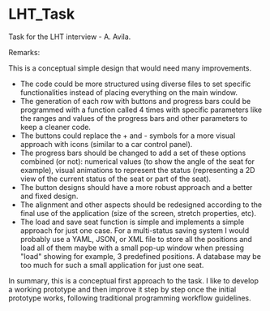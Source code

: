 # LHT_Task
Task for the LHT interview - A. Avila. 

Remarks:

This is a conceptual simple design that would need many improvements.

- The code could be more structured using diverse files to set specific functionalities instead of placing everything on the main window. 
- The generation of each row with buttons and progress bars could be programmed with a function called 4 times with specific parameters like
  the ranges and values of the progress bars and other parameters to keep a cleaner code.
- The buttons could replace the + and - symbols for a more visual approach with icons (similar to a car control panel).
- The progress bars should be changed to add a set of these options combined (or not): numerical values (to show the angle of the seat for
  example), visual animations to represent the status (representing a 2D view of the current status of the seat or part of the seat).
- The button designs should have a more robust approach and a better and fixed design.
- The alignment and other aspects should be redesigned according to the final use of the application (size of the screen, stretch properties, etc).
- The load and save seat function is simple and implements a simple approach for just one case. For a multi-status saving system I would probably
  use a YAML, JSON, or XML file to store all the positions and load all of them maybe with a small pop-up window when pressing "load" showing for example,
  3 predefined positions. A database may be too much for such a small application for just one seat.

In summary, this is a conceptual first approach to the task. I like to develop a working prototype and then improve it step by step once the initial
prototype works, following traditional programming workflow guidelines. 
